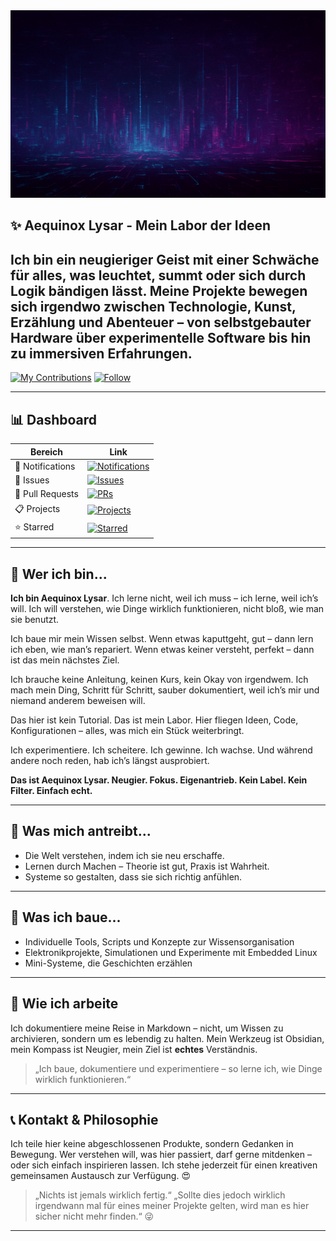 <img src="./Header.png" alt="Header" width="100%" height=300>

## ✨ Aequinox Lysar - Mein Labor der Ideen
Ich bin ein neugieriger Geist mit einer Schwäche für alles, was leuchtet, summt oder sich durch Logik bändigen lässt.
Meine Projekte bewegen sich irgendwo zwischen Technologie, Kunst, Erzählung und Abenteuer – von selbstgebauter Hardware über experimentelle Software bis hin zu immersiven Erfahrungen.
---

[![My Contributions](https://img.shields.io/badge/Stats-View-blue?style=flat-square)](https://github.com/Aequinox-Lysar)
[![Follow](https://img.shields.io/github/followers/Aequinox-Lysar?style=social)](https://github.com/Aequinox-Lysar?tab=followers)

---
## 📊 Dashboard
|Bereich|Link|
| --- | --- |
| 🔔 Notifications|[![Notifications](https://img.shields.io/badge/-Review_my_Notifications-blue?logo=github)](https://github.com/notifications)
| 🐞 Issues |[![Issues](https://img.shields.io/badge/Working_on_my_Issues-purple?logo=github)](https://github.com/issues)
| 🔀 Pull Requests | [![PRs](https://img.shields.io/badge/-Do_more_Pull_Requests-green?logo=git)](https://github.com/pulls) |
| 📋 Projects | [![Projects](https://img.shields.io/badge/-These_are_my_own_tiny_Projects-teal?logo=github)](https://github.com/Aequinox-Lysar?tab=projects) |
| ⭐ Starred | [![Starred](https://img.shields.io/badge/-Starred_Repos-yellow?logo=github)](https://github.com/Aequinox-Lysar?tab=stars) |

---
## 🪪 Wer ich bin...

**Ich bin Aequinox Lysar**.
Ich lerne nicht, weil ich muss – ich lerne, weil ich’s will.
Ich will verstehen, wie Dinge wirklich funktionieren, nicht bloß, wie man sie benutzt.

Ich baue mir mein Wissen selbst.
Wenn etwas kaputtgeht, gut – dann lern ich eben, wie man’s repariert.
Wenn etwas keiner versteht, perfekt – dann ist das mein nächstes Ziel.

Ich brauche keine Anleitung, keinen Kurs, kein Okay von irgendwem.
Ich mach mein Ding, Schritt für Schritt, sauber dokumentiert, weil ich’s mir und niemand anderem beweisen will.

Das hier ist kein Tutorial.
Das ist mein Labor.
Hier fliegen Ideen, Code, Konfigurationen – alles, was mich ein Stück weiterbringt.

Ich experimentiere. Ich scheitere. Ich gewinne. Ich wachse.
Und während andere noch reden, hab ich’s längst ausprobiert.

**Das ist Aequinox Lysar.
Neugier. Fokus. Eigenantrieb.
Kein Label. Kein Filter. Einfach echt.**

---
## 🧠 Was mich antreibt...

- Die Welt verstehen, indem ich sie neu erschaffe.
- Lernen durch Machen – Theorie ist gut, Praxis ist Wahrheit.
- Systeme so gestalten, dass sie sich richtig anfühlen.
---
## 🔬 Was ich baue...

- Individuelle Tools, Scripts und Konzepte zur Wissensorganisation
- Elektronikprojekte, Simulationen und Experimente mit Embedded Linux
- Mini-Systeme, die Geschichten erzählen
---
## 📓 Wie ich arbeite

Ich dokumentiere meine Reise in Markdown – nicht, um Wissen zu archivieren, sondern um es lebendig zu halten.
Mein Werkzeug ist Obsidian, mein Kompass ist Neugier, mein Ziel ist **echtes** Verständnis.

> „Ich baue, dokumentiere und experimentiere – so lerne ich, wie Dinge wirklich funktionieren.“
---
## 📞 Kontakt & Philosophie

Ich teile hier keine abgeschlossenen Produkte, sondern Gedanken in Bewegung.
Wer verstehen will, was hier passiert, darf gerne mitdenken – oder sich einfach inspirieren lassen.
Ich stehe jederzeit für einen kreativen gemeinsamen Austausch zur Verfügung. 😍

> „Nichts ist jemals wirklich fertig.“
> „Sollte dies jedoch wirklich irgendwann mal für eines meiner Projekte gelten, wird man es hier sicher nicht mehr finden.“ 😜
---

